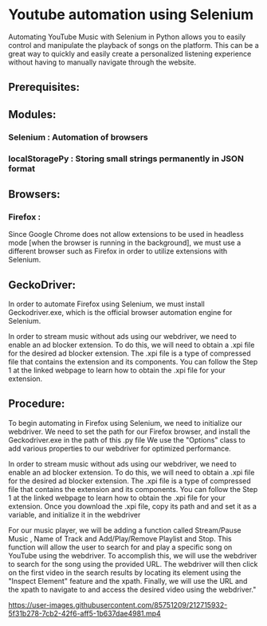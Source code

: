# Youtube automation using Selenium

Automating YouTube Music with Selenium in Python allows you to easily control and manipulate the playback of songs on the platform. This can be a great way to quickly and easily create a personalized listening experience without having to manually navigate through the website.

## Prerequisites:

## Modules:

 ### Selenium : Automation of browsers
 ### localStoragePy : Storing small strings permanently in JSON format

## Browsers:

### Firefox :
Since Google Chrome does not allow extensions to be used in headless mode [when the browser is running in the background], we must use a different browser such as Firefox in order to utilize extensions with Selenium.

## GeckoDriver:

In order to automate Firefox using Selenium, we must install Geckodriver.exe, which is the official browser automation engine for Selenium.

In order to stream music without ads using our webdriver, we need to enable an ad blocker extension. To do this, we will need to obtain a .xpi file for the desired ad blocker extension. The .xpi file is a type of compressed file that contains the extension and its components. You can follow the Step 1 at the linked webpage to learn how to obtain the .xpi file for your extension.


## Procedure:

To begin automating in Firefox using Selenium, we need to initialize our webdriver.
We need to set the path for our Firefox browser, and install the Geckodriver.exe in the path of this .py file
We use the "Options" class to add various properties to our webdriver for optimized performance. 


In order to stream music without ads using our webdriver, we need to enable an ad blocker extension. To do this, we will need to obtain a .xpi file for the desired ad blocker extension. The .xpi file is a type of compressed file that contains the extension and its components. You can follow the Step 1 at the linked webpage to learn how to obtain the .xpi file for your extension.
Once you download the .xpi file, copy its path and and set it as a variable, and initialize it in the webdriver


For our music player, we will be adding a function called Stream/Pause Music , Name of Track and Add/Play/Remove Playlist and Stop. This function will allow the user to search for and play a specific song on YouTube using the webdriver.
To accomplish this, we will use the webdriver to search for the song using the provided URL. The webdriver will then click on the first video in the search results by locating its element using the "Inspect Element" feature and the xpath.
Finally, we will use the URL and the xpath to navigate to and access the desired video using the webdriver."



                


https://user-images.githubusercontent.com/85751209/212715932-5f31b278-7cb2-42f6-aff5-1b637dae4981.mp4



